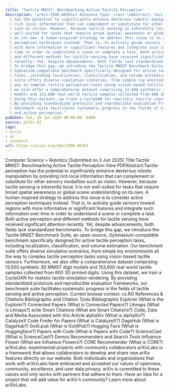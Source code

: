 ```yaml
---
title: 'Tactile MNIST: Benchmarking Active Tactile Perception'
description: "arXiv:2506.06361v1 Announce Type: cross \nAbstract: Tactile perception\
  \ has the potential to significantly enhance dexterous robotic manipulation by providing\
  \ rich local information that can complement or substitute for other sensory modalities\
  \ such as vision. However, because tactile sensing is inherently local, it is not\
  \ well-suited for tasks that require broad spatial awareness or global scene understanding\
  \ on its own. A human-inspired strategy to address this issue is to consider active\
  \ perception techniques instead. That is, to actively guide sensors toward regions\
  \ with more informative or significant features and integrate such information over\
  \ time in order to understand a scene or complete a task. Both active perception\
  \ and different methods for tactile sensing have received significant attention\
  \ recently. Yet, despite advancements, both fields lack standardized benchmarks.\
  \ To bridge this gap, we introduce the Tactile MNIST Benchmark Suite, an open-source,\
  \ Gymnasium-compatible benchmark specifically designed for active tactile perception\
  \ tasks, including localization, classification, and volume estimation. Our benchmark\
  \ suite offers diverse simulation scenarios, from simple toy environments all the\
  \ way to complex tactile perception tasks using vision-based tactile sensors. Furthermore,\
  \ we also offer a comprehensive dataset comprising 13,500 synthetic 3D MNIST digit\
  \ models and 153,600 real-world tactile samples collected from 600 3D printed digits.\
  \ Using this dataset, we train a CycleGAN for realistic tactile simulation rendering.\
  \ By providing standardized protocols and reproducible evaluation frameworks, our\
  \ benchmark suite facilitates systematic progress in the fields of tactile sensing\
  \ and active perception."
pubDate: Tue, 10 Jun 2025 00:00:00 -0400
source: arXiv AI
tags:
- arxiv
- ai
- research
url: https://arxiv.org/abs/2506.06361
---
```


Computer Science > Robotics
[Submitted on 3 Jun 2025]
Title:Tactile MNIST: Benchmarking Active Tactile Perception
View PDFAbstract:Tactile perception has the potential to significantly enhance dexterous robotic manipulation by providing rich local information that can complement or substitute for other sensory modalities such as vision. However, because tactile sensing is inherently local, it is not well-suited for tasks that require broad spatial awareness or global scene understanding on its own. A human-inspired strategy to address this issue is to consider active perception techniques instead. That is, to actively guide sensors toward regions with more informative or significant features and integrate such information over time in order to understand a scene or complete a task. Both active perception and different methods for tactile sensing have received significant attention recently. Yet, despite advancements, both fields lack standardized benchmarks. To bridge this gap, we introduce the Tactile MNIST Benchmark Suite, an open-source, Gymnasium-compatible benchmark specifically designed for active tactile perception tasks, including localization, classification, and volume estimation. Our benchmark suite offers diverse simulation scenarios, from simple toy environments all the way to complex tactile perception tasks using vision-based tactile sensors. Furthermore, we also offer a comprehensive dataset comprising 13,500 synthetic 3D MNIST digit models and 153,600 real-world tactile samples collected from 600 3D printed digits. Using this dataset, we train a CycleGAN for realistic tactile simulation rendering. By providing standardized protocols and reproducible evaluation frameworks, our benchmark suite facilitates systematic progress in the fields of tactile sensing and active perception.
Current browse context:
cs.RO
References & Citations
Bibliographic and Citation Tools
Bibliographic Explorer (What is the Explorer?)
Connected Papers (What is Connected Papers?)
Litmaps (What is Litmaps?)
scite Smart Citations (What are Smart Citations?)
Code, Data and Media Associated with this Article
alphaXiv (What is alphaXiv?)
CatalyzeX Code Finder for Papers (What is CatalyzeX?)
DagsHub (What is DagsHub?)
Gotit.pub (What is GotitPub?)
Hugging Face (What is Huggingface?)
Papers with Code (What is Papers with Code?)
ScienceCast (What is ScienceCast?)
Demos
Recommenders and Search Tools
Influence Flower (What are Influence Flowers?)
CORE Recommender (What is CORE?)
arXivLabs: experimental projects with community collaborators
arXivLabs is a framework that allows collaborators to develop and share new arXiv features directly on our website.
Both individuals and organizations that work with arXivLabs have embraced and accepted our values of openness, community, excellence, and user data privacy. arXiv is committed to these values and only works with partners that adhere to them.
Have an idea for a project that will add value for arXiv's community? Learn more about arXivLabs.